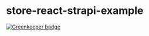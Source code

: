 # store-react-strapi-example

[![Greenkeeper badge](https://badges.greenkeeper.io/luisandia/store-react-strapi-example.svg)](https://greenkeeper.io/)